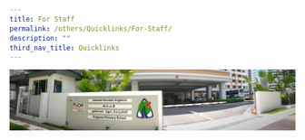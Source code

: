 ```yaml
---
title: For Staff
permalink: /others/Quicklinks/For-Staff/
description: ""
third_nav_title: Quicklinks
---
```

![](/images/About%20Us.jpg)